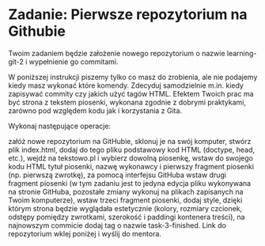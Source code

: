 # Zadanie: Pierwsze repozytorium na Githubie

Twoim zadaniem będzie założenie nowego repozytorium o nazwie learning-git-2 i wypełnienie go commitami.

W poniższej instrukcji piszemy tylko co masz do zrobienia, ale nie podajemy kiedy masz wykonać które komendy. Zdecyduj samodzielnie m.in. kiedy zapisywać commity czy jakich użyć tagów HTML. Efektem Twoich prac ma być strona z tekstem piosenki, wykonana zgodnie z dobrymi praktykami, zarówno pod względem kodu jak i korzystania z Gita.

Wykonaj następujące operacje:

załóż nowe repozytorium na GitHubie,
sklonuj je na swój komputer,
stwórz plik index.html,
dodaj do tego pliku podstawowy kod HTML (doctype, head, etc.),
wejdź na tekstowo.pl i wybierz dowolną piosenkę,
wstaw do swojego kodu HTML tytuł piosenki, nazwę wykonawcy i pierwszy fragment piosenki (np. pierwszą zwrotkę),
za pomocą interfejsu GitHuba wstaw drugi fragment piosenki (w tym zadaniu jest to jedyna edycja pliku wykonywana na stronie GitHuba, pozostałe zmiany wykonuj na plikach zapisanych na Twoim komputerze),
wstaw trzeci fragment piosenki,
dodaj style, dzięki którym strona będzie wyglądała estetycznie (kolory, rozmiary czcionek, odstępy pomiędzy zwrotkami, szerokość i paddingi kontenera treści),
na najnowszym commicie dodaj tag o nazwie task-3-finished.
Link do repozytorium wklej poniżej i wyślij do mentora.
